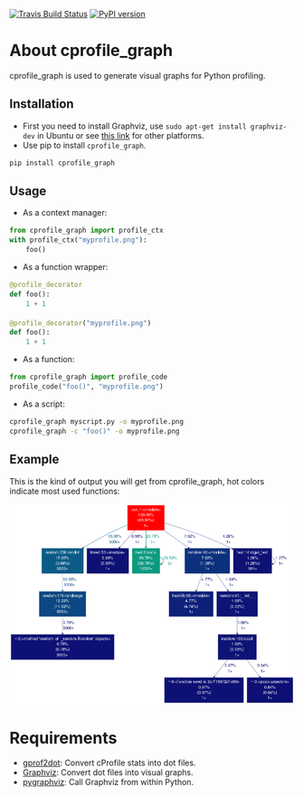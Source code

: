 [![Travis Build Status](https://img.shields.io/travis/campos-ddc/cprofile_graph.svg)](https://travis-ci.org/campos-ddc/cprofile_graph)
[![PyPI version](https://img.shields.io/pypi/v/cprofile_graph.svg)](https://pypi.python.org/pypi/cprofile_graph)

# About cprofile_graph

cprofile_graph is used to generate visual graphs for Python profiling.

## Installation

* First you need to install Graphviz, use `sudo apt-get install graphviz-dev` in Ubuntu or see [this link](http://www.graphviz.org/Download.php) for other platforms.
* Use pip to install `cprofile_graph`.

```bash
pip install cprofile_graph
```

## Usage

* As a context manager:

```python
from cprofile_graph import profile_ctx
with profile_ctx("myprofile.png"):
    foo()
```

* As a function wrapper:

```python
@profile_decorator
def foo():
    1 + 1

@profile_decorator("myprofile.png")
def foo():
    1 + 1
```

* As a function:

```python
from cprofile_graph import profile_code
profile_code("foo()", "myprofile.png")
```

* As a script:

```bash
cprofile_graph myscript.py -o myprofile.png
cprofile_graph -c "foo()" -o myprofile.png
```

## Example

This is the kind of output you will get from cprofile_graph, hot colors indicate most used functions:

![Sample](sample.png)

# Requirements

  * [gprof2dot](https://github.com/jrfonseca/gprof2dot): Convert cProfile stats into dot files.
  * [Graphviz](http://www.graphviz.org/Download.php): Convert dot files into visual graphs.
  * [pygraphviz](http://pygraphviz.github.io/): Call Graphviz from within Python.
